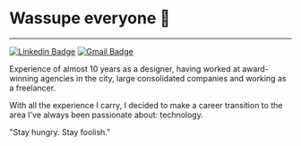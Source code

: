 # Wassupe everyone 👋
---

[![Linkedin Badge](https://img.shields.io/badge/-Igor%20Souza-00875f?style=flat-square&logo=Linkedin&logoColor=white&link=https://www.linkedin.com/in/akaigao/)](https://www.linkedin.com/in/akaigao/) 
[![Gmail Badge](https://img.shields.io/badge/-igorsouzafss@gmail.com-00875f?style=flat-square&logo=Gmail&logoColor=white&link=mailto:igorsouzafss@gmail.com)](mailto:igorsouzafss@gmail.com)

Experience of almost 10 years as a designer, having worked at award-winning agencies in the city, large consolidated companies and working as a freelancer.

With all the experience I carry, I decided to make a career transition to the area I've always been passionate about: technology.

"Stay hungry. Stay foolish."
